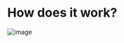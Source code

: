 # How does it work?
![image](https://github.com/nIkI8165/RSA/assets/133136772/82c9692f-4ac7-4778-8260-a4545b1042bb)
